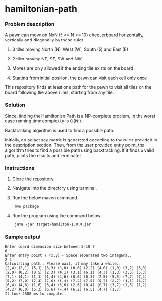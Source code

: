 # hamiltonian-path

### Problem description

A pawn can move on NxN (5 <= N <= 10) chequerboard horizontally, vertically and diagonally by these rules:

1) 3 tiles moving North (N), West (W), South (S) and East (E)

2) 2 tiles moving NE, SE, SW and NW

3) Moves are only allowed if the ending tile exists on the board

4) Starting from initial position, the pawn can visit each cell only once

This repository finds at least one path for the pawn to visit all tiles on the board following the above rules, starting from any tile.

### Solution

Since, finding the Hamiltonian Path is a NP-complete problem, in the worst case running time complexity is O(N!).

Backtracking algorithm is used to find a possible path.

Initially, an adjacency matrix is generated according to the rules provided in the description section.
Then, from the user provided entry point, the algorithm tries to find a possible path using backtracking. 
If it finds a valid path, prints the results and terminates.

### Instructions

1) Clone the repository.

2) Navigate into the directory using terminal.

3) Run the below maven command.

        mvn package

4) Run the program using the command below.
        
        java -jar target/hamilton-1.0.0.jar

### Sample output

    Enter board dimension size between 5-10 ?
    8
    Enter entry point ? (x,y) - Space separated two integers..
    2 4
    Calculating path.. Please wait, it may take a while..
    (2,4) (2,1) (5,1) (3,3) (3,0) (0,0) (2,2) (4,0) (1,0) (3,2) (5,0) (2,0) (0,2) (0,5) (2,3) (0,1) (3,1) (6,1) (4,3) (1,3) (3,5) (5,3) (7,1) (4,1) (1,1) (1,4) (3,6) (0,6) (0,3) (2,5) (5,5) (7,7) (7,4) (5,2) (7,0) (7,3) (7,6) (5,4) (7,2) (7,5) (5,7) (2,7) (4,5) (6,7) (6,4) (4,6) (1,6) (3,4) (5,6) (2,6) (0,4) (0,7) (3,7) (1,5) (1,2) (4,2) (6,0) (6,3) (6,6) (4,4) (6,2) (6,5) (4,7) (1,7) 
    It took 2588 ms to compute..
